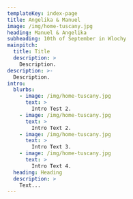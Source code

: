 ```yaml
---
templateKey: index-page
title: Angelika & Manuel
image: /img/home-tuscany.jpg
heading: Manuel & Angelika
subheading: 10th of September in Wlochy
mainpitch:
  title: Title
  description: >
    Description.
description: >-
  Description.
intro:
  blurbs:
    - image: /img/home-tuscany.jpg
      text: >
        Intro Test 2.
    - image: /img/home-tuscany.jpg
      text: >
        Intro Text 2.
    - image: /img/home-tuscany.jpg
      text: >
        Intro Text 3.
    - image: /img/home-tuscany.jpg
      text: >
        Intro Text 4.
  heading: Heading
  description: >
    Text...
---
```

